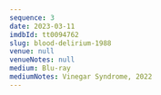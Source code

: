 ```yaml
---
sequence: 3
date: 2023-03-11
imdbId: tt0094762
slug: blood-delirium-1988
venue: null
venueNotes: null
medium: Blu-ray
mediumNotes: Vinegar Syndrome, 2022
---
```


